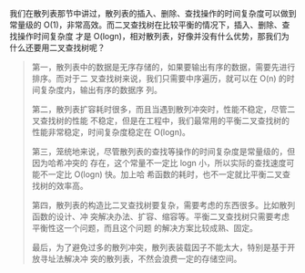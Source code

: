 我们在散列表那节中讲过，散列表的插入、删除、查找操作的时间复杂度可以做到常量级的
O(1)，非常高效。而二叉查找树在比较平衡的情况下，插入、删除、查找操作时间复杂度
才是 O(logn)，相对散列表，好像并没有什么优势，那我们为什么还要用二叉查找树呢？

>
>第一，散列表中的数据是无序存储的，如果要输出有序的数据，需要先进行排序。而对于二
叉查找树来说，我们只需要中序遍历，就可以在 O(n) 的时间复杂度内，输出有序的数据序
列。
> 
>第二，散列表扩容耗时很多，而且当遇到散列冲突时，性能不稳定，尽管二叉查找树的性能
不稳定，但是在工程中，我们最常用的平衡二叉查找树的性能非常稳定，时间复杂度稳定在
O(logn)。
> 
> 第三，笼统地来说，尽管散列表的查找等操作的时间复杂度是常量级的，但因为哈希冲突的
存在，这个常量不一定比 logn 小，所以实际的查找速度可能不一定比 O(logn) 快。加上哈
希函数的耗时，也不一定就比平衡二叉查找树的效率高。
> 
> 第四，散列表的构造比二叉查找树要复杂，需要考虑的东西很多。比如散列函数的设计、冲
突解决办法、扩容、缩容等。平衡二叉查找树只需要考虑平衡性这一个问题，而且这个问题
的解决方案比较成熟、固定。
> 
> 最后，为了避免过多的散列冲突，散列表装载因子不能太大，特别是基于开放寻址法解决冲
突的散列表，不然会浪费一定的存储空间。